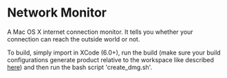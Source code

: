 Network Monitor
===============

A Mac OS X internet connection monitor. It tells you whether your connection can reach the outside world or not.

To build, simply import in XCode (6.0+), run the build (make sure your build configurations generate product relative to the workspace like described [here](https://developer.apple.com/library/ios/recipes/xcode_help-locations_preferences/Build/Build.html)) and then run the bash script 'create_dmg.sh'.